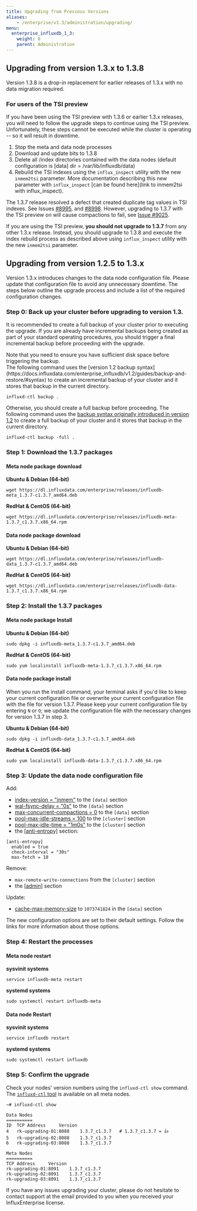 ```yaml
---
title: Upgrading from Previous Versions
aliases:
    - /enterprise/v1.3/administration/upgrading/
menu:
  enterprise_influxdb_1_3:
    weight: 0
    parent: Administration
---
```


## Upgrading from version 1.3.x to 1.3.8
Version 1.3.8 is a drop-in replacement for earlier releases of 1.3.x with no data migration required.

### For users of the TSI preview
If you have been using the TSI preview with 1.3.6 or earlier 1.3.x releases, you will need to follow the upgrade steps to 
continue using the TSI preview.  Unfortunately, these steps cannot be executed while the cluster is operating -- so it will 
result in downtime.  

1. Stop the meta and data node processes
1. Download and update bits to 1.3.8
1. Delete all /index directories contained with the data nodes (default configuration is [data] dir = /var/lib/influxdb/data) 
1. Rebuild the TSI indexes using the `influx_inspect` utility with the new `inmem2tsi` parameter.  More documentation
describing this new parameter with `influx_inspect` [can be found here](link to inmem2tsi with influx_inspect).

The 1.3.7 release resolved a defect that created duplicate tag values in TSI indexes.
See Issues [#8995](https://github.com/influxdata/influxdb/pull/8995), and [#8998](https://github.com/influxdata/influxdb/pull/8998). 
However, upgrading to 1.3.7 with the TSI preview on will cause compactions to fail, 
see [Issue #9025](https://github.com/influxdata/influxdb/issues/9025). 

If you are using the TSI preview, **you should not upgrade to 1.3.7** from any other 1.3.x release. 
Instead, you should upgrade to 1.3.8 and execute the index rebuild process as described above using `influx_inspect` 
utility with the new `inmem2tsi` parameter.

## Upgrading from version 1.2.5 to 1.3.x

Version 1.3.x introduces changes to the data node configuration file.
Please update that configuration file to avoid any unnecessary downtime.
The steps below outline the upgrade process and include a list of the required configuration changes.

### Step 0: Back up your cluster before upgrading to version 1.3.
It is recommended to create a full backup of your cluster prior to executing the upgrade. If you are 
already have incremental backups being created as part of your standard operating procedures, you should 
trigger a final incremental backup before proceeding with the upgrade.
<dt>
Note that you need to ensure you have sufficient disk space before triggering the backup.
</dt>
The following command uses the [version 1.2 backup syntax](https://docs.influxdata.com/enterprise_influxdb/v1.2/guides/backup-and-restore/#syntax) 
to create an incremental backup of your cluster and it stores that backup in the current directory.

```
influxd-ctl backup .
```

Otherwise, you should create a full backup before proceeding. 
The following command uses the [backup syntax originally introduced in version 1.2](https://docs.influxdata.com/enterprise_influxdb/v1.3/guides/backup-and-restore/#syntax) 
to create a full backup of your cluster and it stores that backup in the current directory. 

```
influxd-ctl backup -full .
```

### Step 1: Download the 1.3.7 packages

#### Meta node package download
**Ubuntu & Debian (64-bit)**
```
wget https://dl.influxdata.com/enterprise/releases/influxdb-meta_1.3.7-c1.3.7_amd64.deb
```

**RedHat & CentOS (64-bit)**
```
wget https://dl.influxdata.com/enterprise/releases/influxdb-meta-1.3.7_c1.3.7.x86_64.rpm
```

#### Data node package download
**Ubuntu & Debian (64-bit)**
```
wget https://dl.influxdata.com/enterprise/releases/influxdb-data_1.3.7-c1.3.7_amd64.deb
```

**RedHat & CentOS (64-bit)**
```
wget https://dl.influxdata.com/enterprise/releases/influxdb-data-1.3.7_c1.3.7.x86_64.rpm
```

### Step 2: Install the 1.3.7 packages

#### Meta node package Install

**Ubuntu & Debian (64-bit)**
```
sudo dpkg -i influxdb-meta_1.3.7-c1.3.7_amd64.deb
```

**RedHat & CentOS (64-bit)**
```
sudo yum localinstall influxdb-meta-1.3.7_c1.3.7.x86_64.rpm
```

#### Data node package install

When you run the install command, your terminal asks if you'd like to keep your current configuration file or overwrite your current configuration file with the file for version 1.3.7.
Please keep your current configuration file by entering `N` or `O`;
we update the configuration file with the necessary changes for version 1.3.7 in step 3.

**Ubuntu & Debian (64-bit)**
```
sudo dpkg -i influxdb-data_1.3.7-c1.3.7_amd64.deb
```

**RedHat & CentOS (64-bit)**
```
sudo yum localinstall influxdb-data-1.3.7_c1.3.7.x86_64.rpm
```

### Step 3: Update the data node configuration file

Add:

* [index-version = "inmem"](/enterprise_influxdb/v1.3/administration/configuration/#index-version-inmem) to the `[data]` section
* [wal-fsync-delay = "0s"](/enterprise_influxdb/v1.3/administration/configuration/#wal-fsync-delay-0s) to the `[data]` section
* [max-concurrent-compactions = 0](/enterprise_influxdb/v1.3/administration/configuration/#max-concurrent-compactions-0) to the `[data]` section
* [pool-max-idle-streams = 100](/enterprise_influxdb/v1.3/administration/configuration/#pool-max-idle-streams-100) to the `[cluster]` section
* [pool-max-idle-time = "1m0s"](/enterprise_influxdb/v1.3/administration/configuration/#pool-max-idle-time-1m0s) to the `[cluster]` section
* the [[anti-entropy]](/enterprise_influxdb/v1.3/administration/configuration/#anti-entropy) section:
```
[anti-entropy]
  enabled = true
  check-interval = "30s"
  max-fetch = 10
```

Remove:

* `max-remote-write-connections` from the `[cluster]` section
* the [[admin]](/enterprise_influxdb/v1.3/administration/configuration/#admin) section

Update:

* [cache-max-memory-size](/enterprise_influxdb/v1.3/administration/configuration/#cache-max-memory-size-1073741824) to `1073741824` in the `[data]` section

The new configuration options are set to their default settings.
Follow the links for more information about those options.

### Step 4: Restart the processes

#### Meta node restart
**sysvinit systems**
```
service influxdb-meta restart
```
**systemd systems**
```
sudo systemctl restart influxdb-meta
```

#### Data node Restart
**sysvinit systems**
```
service influxdb restart
```
**systemd systems**
```
sudo systemctl restart influxdb
```

### Step 5: Confirm the upgrade

Check your nodes' version numbers using the `influxd-ctl show` command.
The [`influxd-ctl` tool](/enterprise_influxdb/v1.3/features/cluster-commands/) is available on all meta nodes.

```
~# influxd-ctl show

Data Nodes
==========
ID	TCP Address		Version
4	rk-upgrading-01:8088	1.3.7_c1.3.7   # 1.3.7_c1.3.7 = 👍
5	rk-upgrading-02:8088	1.3.7_c1.3.7
6	rk-upgrading-03:8088	1.3.7_c1.3.7

Meta Nodes
==========
TCP Address		Version
rk-upgrading-01:8091	1.3.7_c1.3.7
rk-upgrading-02:8091	1.3.7_c1.3.7
rk-upgrading-03:8091	1.3.7_c1.3.7
```

If you have any issues upgrading your cluster, please do not hesitate to contact support at the email 
provided to you when you received your InfluxEnterprise license.
